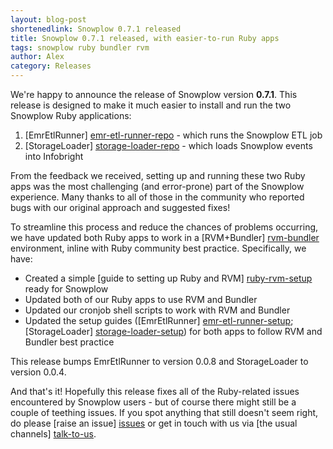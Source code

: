 ```yaml
---
layout: blog-post
shortenedlink: Snowplow 0.7.1 released
title: Snowplow 0.7.1 released, with easier-to-run Ruby apps
tags: snowplow ruby bundler rvm
author: Alex
category: Releases
---
```


We're happy to announce the release of Snowplow version **0.7.1**. This release is designed to make it much easier to install and run the two Snowplow Ruby applications:

1. [EmrEtlRunner] [emr-etl-runner-repo] - which runs the Snowplow ETL job
2. [StorageLoader] [storage-loader-repo] - which loads Snowplow events into Infobright

From the feedback we received, setting up and running these two Ruby apps was the most challenging (and error-prone) part of the Snowplow experience. Many thanks to all of those in the community who reported bugs with our original approach and suggested fixes!

To streamline this process and reduce the chances of problems occurring, we have updated both Ruby apps to work in a [RVM+Bundler] [rvm-bundler] environment, inline with Ruby community best practice. Specifically, we have:

* Created a simple [guide to setting up Ruby and RVM] [ruby-rvm-setup] ready for Snowplow
* Updated both of our Ruby apps to use RVM and Bundler
* Updated our cronjob shell scripts to work with RVM and Bundler
* Updated the setup guides ([EmrEtlRunner] [emr-etl-runner-setup]; [StorageLoader] [storage-loader-setup]) for both apps to follow RVM and Bundler best practice

This release bumps EmrEtlRunner to version 0.0.8 and StorageLoader to version 0.0.4.

And that's it! Hopefully this release fixes all of the Ruby-related issues encountered by Snowplow users - but of course there might still be a couple of teething issues. If you spot anything that still doesn't seem right, do please [raise an issue] [issues] or get in touch with us via [the usual channels] [talk-to-us].

[emr-etl-runner-repo]: https://github.com/snowplow/snowplow/tree/master/3-etl/emr-etl-runner
[storage-loader-repo]: https://github.com/snowplow/snowplow/tree/master/4-storage/storage-loader

[emr-etl-runner-setup]: https://github.com/snowplow/snowplow/wiki/EmrEtlRunner-setup
[storage-loader-setup]: https://github.com/snowplow/snowplow/wiki/StorageLoader-setup

[rvm-bundler]: https://rvm.io/integration/bundler/
[ruby-rvm-setup]: https://github.com/snowplow/snowplow/wiki/Ruby-and-RVM-setup

[issues]: https://github.com/snowplow/snowplow/issues
[talk-to-us]: https://github.com/snowplow/snowplow/wiki/Talk-to-us